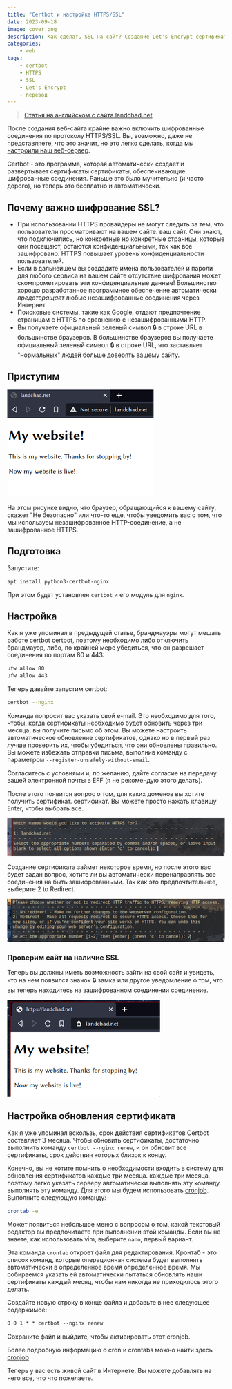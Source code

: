 ```yaml
---
title: "Certbot и настройка HTTPS/SSL"
date: 2023-09-18
image: cover.png
description: Как сделать SSL на сайт? Создание Let's Encrypt сертификата
categories:
    - web
tags:
    - certbot
    - HTTPS
    - SSL
    - Let's Encrypt
    - перевод
---
```


> [Статья на английском с сайта landchad.net](https://landchad.net/basic/certbot/)

После создания веб-сайта крайне важно включить шифрованные
соединения по протоколу HTTPS/SSL. Вы, возможно, даже не представляете, что это значит, но
это легко сделать, когда мы [настроили наш веб-сервер](/basic/nginx/).

Certbot - это программа, которая автоматически создает и развертывает сертификаты
сертификаты, обеспечивающие шифрованные соединения. Раньше это было мучительно
(и часто дорого), но теперь это бесплатно и автоматически.

## Почему важно шифрование SSL?

-   При использовании HTTPS провайдеры не могут следить за тем, что пользователи просматривают на вашем сайте.
    ваш сайт. Они знают, что подключились, но конкретные
    но конкретные страницы, которые они посещают, остаются конфиденциальными, так как все зашифровано. HTTPS
    повышает уровень конфиденциальности пользователей.
-   Если в дальнейшем вы создадите имена пользователей и пароли для любого сервиса на вашем сайте
    отсутствие шифрования может скомпрометировать эти конфиденциальные данные! Большинство
    хорошо разработанное программное обеспечение автоматически *предотвращает* любые незашифрованные
    соединения через Интернет.
-   Поисковые системы, такие как Google, отдают предпочтение страницам с HTTPS по сравнению с незашифрованными
    HTTP.
-   Вы получаете официальный зеленый символ &#128274; в строке URL в большинстве браузеров.
    В большинстве браузеров вы получаете официальный зеленый символ &#128274; в строке URL, что заставляет "нормальных" людей больше доверять вашему сайту.

## Приступим

![Пример сайта без SSL](nginx-website.png)


На этом рисунке видно, что браузер, обращающийся к вашему сайту, скажет \"Не безопасно\" или что-то еще, чтобы уведомить вас о том, что мы используем
незашифрованное HTTP-соединение, а не зашифрованное HTTPS.

## Подготовка

Запустите:

```sh
apt install python3-certbot-nginx
```

При этом будет установлен `certbot` и его модуль для `nginx`.

## Настройка

Как я уже упоминал в предыдущей статье, брандмауэры могут мешать работе certbot
certbot, поэтому необходимо либо отключить брандмауэр, либо, по крайней мере
убедиться, что он разрешает соединения по портам 80 и 443:

```sh
ufw allow 80
ufw allow 443
```

Теперь давайте запустим certbot:

```sh
certbot --nginx
```

Команда попросит вас указать свой e-mail. Это необходимо для того, чтобы, когда
сертификаты необходимо будет обновить через три месяца, вы получите письмо
об этом. Вы можете настроить автоматическое обновление сертификатов, однако
но в первый раз лучше проверить их, чтобы убедиться, что они обновлены правильно.
Вы можете избежать отправки письма, выполнив команду с параметром
`--register-unsafely-without-email`.

Согласитесь с условиями и, по желанию, дайте согласие на передачу вашей электронной почты в EFF
(я не рекомендую этого делать).

После этого появится вопрос о том, для каких доменов вы хотите получить сертификат.
сертификат. Вы можете просто нажать клавишу Enter, чтобы выбрать все.

![Список сайтов](certbot-01.png)

Создание сертификата займет некоторое время, но после этого вас
будет задан вопрос, хотите ли вы автоматически перенаправлять все соединения на
быть зашифрованными. Так как это предпочтительнее, выберите 2 to Redirect.

![Выбор перенаправления](certbot-02.png)

### Проверим сайт на наличие SSL

Теперь вы должны иметь возможность зайти на свой сайт и увидеть, что на нем появился значок
🔒 замка или другое уведомление о том, что вы теперь находитесь на зашифрованном соединении
соединение.

![SSL настроен - мы видим замочек](certbot-03.png)

## Настройка обновления сертификата

Как я уже упоминал вскользь, срок действия сертификатов Certbot составляет 3 месяца.
Чтобы обновить сертификаты, достаточно выполнить команду `certbot --nginx renew`, и
он обновит все сертификаты, срок действия которых близок к концу.

Конечно, вы не хотите помнить о необходимости входить в систему для обновления сертификатов каждые три месяца.
каждые три месяца, поэтому легко указать серверу автоматически выполнять эту команду.
выполнять эту команду. Для этого мы будем использовать [cronjob](/p/cron). Выполните
следующую команду:

```sh
crontab -e
```

Может появиться небольшое меню с вопросом о том, какой текстовый редактор вы предпочитаете
при выполнении этой команды. Если вы не знаете, как использовать vim,
выберите `nano`, первый вариант.

Эта команда `crontab` откроет файл для редактирования. Кронтаб - это
список команд, которые операционная система будет выполнять автоматически в определенное время
определенное время. Мы собираемся указать ей автоматически пытаться обновлять наши
сертификаты каждый месяц, чтобы нам никогда не приходилось этого делать.

Создайте новую строку в конце файла и добавьте в нее следующее содержимое:

```txt
0 0 1 * * certbot --nginx renew
```

Сохраните файл и выйдите, чтобы активировать этот cronjob.

Более подробную информацию о cron и crontabs можно найти здесь [cronjob](/p/cron)

Теперь у вас есть живой сайт в Интернете. Вы можете добавлять на него все, что
что пожелаете.
